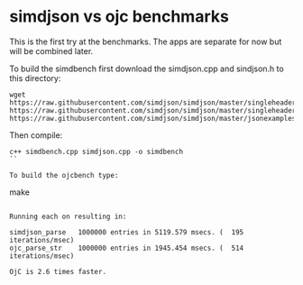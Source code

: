 # simdjson vs ojc benchmarks

This is the first try at the benchmarks. The apps are separate for now
but will be combined later.

To build the simdbench first download the simdjson.cpp and sindjson.h to this directory:

```
wget https://raw.githubusercontent.com/simdjson/simdjson/master/singleheader/simdjson.h https://raw.githubusercontent.com/simdjson/simdjson/master/singleheader/simdjson.cpp https://raw.githubusercontent.com/simdjson/simdjson/master/jsonexamples/twitter.json
```

Then compile:

```
c++ simdbench.cpp simdjson.cpp -o simdbench
``

To build the ojcbench type:

```
make
```

Running each on resulting in:

simdjson_parse   1000000 entries in 5119.579 msecs. (  195 iterations/msec)
ojc_parse_str    1000000 entries in 1945.454 msecs. (  514 iterations/msec)

OjC is 2.6 times faster.
